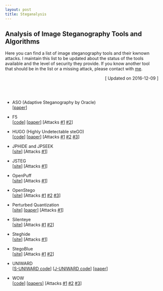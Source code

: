 ```yaml
---
layout: post
title: Steganalysis
---
```


## Analysis of Image Steganography Tools and Algorithms

Here you can find a list of image steganography tools and their kwnown attacks. I maintain this list to be updated about the status of the tools available and the level of security they provide. If you know another tool that should be in the list or a missing attack, please contact with [me](http://daniellerch.me). 

<p align='right'>[ Updated on 2016-12-09 ] </p>

<br><br>

- ASO (Adaptive Steganography by Oracle) <br>
[[paper](http://hal-lirmm.ccsd.cnrs.fr/lirmm-00838993/file/ASO_soumis.pdf)]

- F5 <br>
[[code](http://code.google.com/p/f5-steganography/)]
[[paper](http://f5-steganography.googlecode.com/files/F5%20Steganography.pdf)]
[Attacks 
[#1](http://ws2.binghamton.edu/fridrich/Research/f5.pdf) 
[#2](http://openaccess.uoc.edu/webapps/o2/bitstream/10609/40841/1/Patterns_O2.pdf)]

- HUGO (Highly Undetectable steGO) <br>
[[code](http://dde.binghamton.edu/download/stego_algorithms/download/HUGO_bounding_linux_make_v10.tar.gz)]
[[paper](https://hal.archives-ouvertes.fr/hal-00541353/document)]
[Attacks
[#1](http://www.ws.binghamton.edu/fridrich/Research/TIFS2012-SRM.pdf)
[#2](http://www.ws.binghamton.edu/fridrich/Research/color-04.pdf)
[#3](http://www.sciencedirect.com/science/article/pii/S0952197616000026)]

- JPHIDE and JPSEEK <br>
[[site](http://linux01.gwdg.de/~alatham/stego.html)]
[Attacks
[#1](http://openaccess.uoc.edu/webapps/o2/bitstream/10609/40841/1/Patterns_O2.pdf)]

- JSTEG <br>
[[site](http://zooid.org/~paul/crypto/jsteg/)]
[Attacks
[#1](http://users.ece.cmu.edu/~adrian/487-s06/westfeld-pfitzmann-ihw99.pdf)]

- OpenPuff <br>
[[site](http://embeddedsw.net/OpenPuff_Steganography_Home.html)]
[Attacks
[#1](http://blog.daniellerch.me/p/openpuff.html)]

- OpenStego <br>
[[site](http://www.openstego.info/)]
[Attacks
[#1](http://0xword.com/es/libros/64-esteganografia-y-estegoanalisis.html)
[#2](http://www.ws.binghamton.edu/fridrich/Research/TIFS2012-SRM.pdf)
[#3](http://www.sciencedirect.com/science/article/pii/S0952197616000026)]

- Perturbed Quantization <br>
[[site](http://dde.binghamton.edu/download/pq/)]
[[paper](http://dde.binghamton.edu/download/pq/Fri05pq.pdf)]
[Attacks
[#1](http://openaccess.uoc.edu/webapps/o2/bitstream/10609/40841/1/Patterns_O2.pdf)]

- Silenteye <br>
[[site](http://silenteye.v1kings.io/)]
[Attacks
[#1](http://www.ws.binghamton.edu/fridrich/Research/TIFS2012-SRM.pdf)
[#2](http://www.sciencedirect.com/science/article/pii/S0952197616000026)]

- Steghide <br>
[[site](http://steghide.sourceforge.net/)]
[Attacks
[#1](http://openaccess.uoc.edu/webapps/o2/bitstream/10609/40841/1/Patterns_O2.pdf)]

- StegoBlue <br>
[[site](https://github.com/oni49/stegoBlue)]
[Attacks
[#1](http://www.ws.binghamton.edu/fridrich/Research/TIFS2012-SRM.pdf)
[#2](http://www.sciencedirect.com/science/article/pii/S0952197616000026)]

- UNIWARD <br>
[[S-UNIWARD code](http://dde.binghamton.edu/download/stego_algorithms/download/S-UNIWARD_linux_make_v10.tar.gz)]
[[J-UNIWARD code](http://dde.binghamton.edu/download/stego_algorithms/download/J-UNIWARD_linux_make_v11.tar.gz)]
[[paper](http://dde.binghamton.edu/vholub/pdf/EURASIP14_Universal_Distortion_Function_for_Steganography_in_an_Arbitrary_Domain.pdf)]

- WOW <br>
[[code](http://dde.binghamton.edu/download/stego_algorithms/download/WOW_linux_make_v10.tar.gz)]
[[papers](http://dde.binghamton.edu/vholub/pdf/WIFS12_Designing_Steganographic_Distortion_Using_Directional_Filters.pdf)]
[Attacks
[#1](http://www.ws.binghamton.edu/fridrich/Research/TIFS2012-SRM.pdf)
[#2](http://www.ws.binghamton.edu/fridrich/Research/color-04.pdf)
[#3](http://www.sciencedirect.com/science/article/pii/S0952197616000026)]




